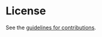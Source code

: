 # License

See the
[guidelines for contributions](https://github.com/cfrg/draft-irtf-cfrg-cpace/blob/master/CONTRIBUTING.md).
